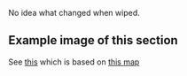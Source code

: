 No idea what changed when wiped.

## Example image of this section
See [this](https://github.com/sourcehold/sourcehold-maps/tree/master/resources/example_section_images/1026.png)
which is based on [this map](https://github.com/sourcehold/sourcehold-maps/tree/master/resources/example_section_images/example.sav)
